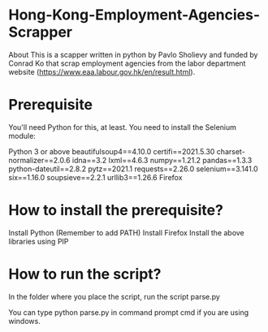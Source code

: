 # Hong-Kong-Employment-Agencies-Scrapper
About This is a scapper written in python by Pavlo Sholievy and funded by Conrad Ko that scrap employment agencies from the labor department website (https://www.eaa.labour.gov.hk/en/result.html).

# Prerequisite
You'll need Python for this, at least. You need to install the Selenium module:

Python 3 or above
beautifulsoup4==4.10.0
certifi==2021.5.30
charset-normalizer==2.0.6
idna==3.2
lxml==4.6.3
numpy==1.21.2
pandas==1.3.3
python-dateutil==2.8.2
pytz==2021.1
requests==2.26.0
selenium==3.141.0
six==1.16.0
soupsieve==2.2.1
urllib3==1.26.6
Firefox

# How to install the prerequisite?

Install Python (Remember to add PATH)
Install Firefox
Install the above libraries using PIP

# How to run the script?
In the folder where you place the script, run the script parse.py

You can type python parse.py in command prompt cmd if you are using windows.
